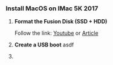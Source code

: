 ### Install MacOS on IMac 5K 2017

1. **Format the Fusion Disk (SSD + HDD)**

   Follow the link: [Youtube](https://www.youtube.com/watch?v=kHDiYDO6v2w&ab_channel=N%C4%81gaYanamandala) or [Article](https://www.tech-otaku.com/mac/secure-erasing-mac-fusion-drive/)

2. **Create a USB boot**
   asdf
4. 
